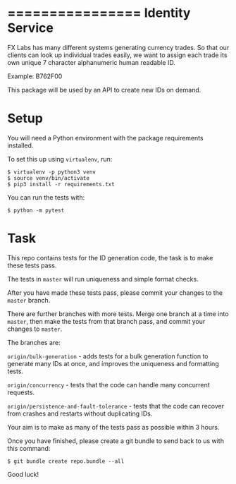 ================
Identity Service
================

FX Labs has many different systems generating currency trades.
So that our clients can look up individual trades easily, we
want to assign each trade its own unique 7 character alphanumeric
human readable ID.

Example: B762F00


This package will be used by an API to create new IDs on demand.


Setup
=====

You will need a Python environment with the package requirements
installed.

To set this up using `virtualenv`, run:

```
$ virtualenv -p python3 venv
$ source venv/bin/activate
$ pip3 install -r requirements.txt
```

You can run the tests with:

```
$ python -m pytest
```

Task
====

This repo contains tests for the ID generation code, the task is
to make these tests pass.

The tests in `master` will run uniqueness and simple format checks.

After you have made these tests pass, please commit your changes
to the `master` branch.

There are further branches with more tests. Merge one branch at
a time into `master`, then make the tests from that branch pass,
and commit your changes to `master`.

The branches are:

`origin/bulk-generation` - adds tests for a bulk generation function
to generate many IDs at once, and improves the uniqueness and formatting
tests.

`origin/concurrency` - tests that the code can handle many concurrent
requests.

`origin/persistence-and-fault-tolerance` - tests that the code can
recover from crashes and restarts without duplicating IDs.

Your aim is to make as many of the tests pass as possible within 3 hours.

Once you have finished, please create a git bundle to send back to
us with this command:

```
$ git bundle create repo.bundle --all
```

Good luck!
